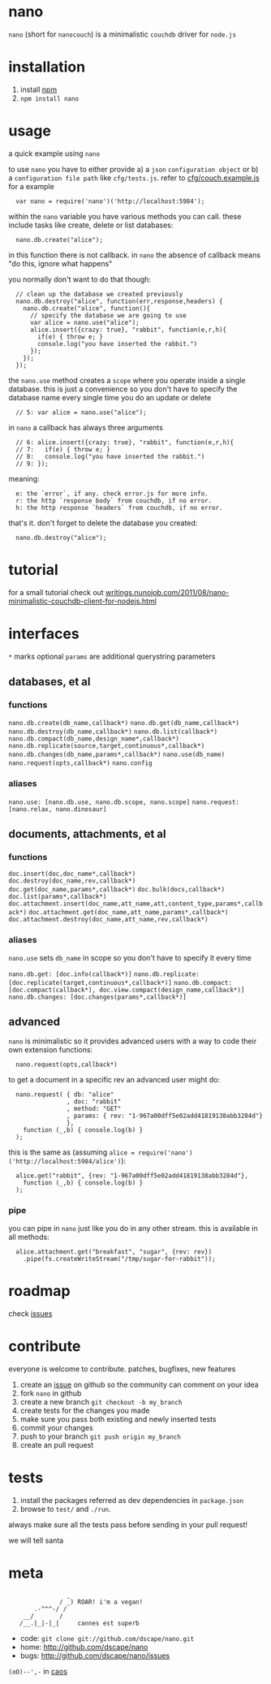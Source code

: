 # nano

`nano` (short for `nanocouch`) is a minimalistic `couchdb` driver for `node.js`

# installation

1. install [npm][1]
2. `npm install nano`

# usage

a quick example using `nano`

to use `nano` you have to either provide a) a `json` `configuration object` or b) a `configuration file path` like `cfg/tests.js`. refer to [cfg/couch.example.js][4] for a example

      var nano = require('nano')('http://localhost:5984');

within the `nano` variable you have various methods you can call. these include tasks like create, delete or list databases:

      nano.db.create("alice");

in this function there is not callback. in `nano` the absence of callback means "do this, ignore what happens"

you normally don't want to do that though:

      // clean up the database we created previously
      nano.db.destroy("alice", function(err,response,headers) {
        nano.db.create("alice", function(){
          // specify the database we are going to use
          var alice = nano.use("alice");
          alice.insert({crazy: true}, "rabbit", function(e,r,h){
            if(e) { throw e; }
            console.log("you have inserted the rabbit.")
          });
        });
      });

the `nano.use` method creates a `scope` where you operate inside a single database. this is just a convenience so you don't have to specify the database name every single time you do an update or delete

      // 5: var alice = nano.use("alice");

in `nano` a callback has always three arguments

      // 6: alice.insert({crazy: true}, "rabbit", function(e,r,h){
      // 7:   if(e) { throw e; }
      // 8:   console.log("you have inserted the rabbit.")
      // 9: });

meaning:

      e: the `error`, if any. check error.js for more info.
      r: the http `response body` from couchdb, if no error.
      h: the http response `headers` from couchdb, if no error.

that's it. don't forget to delete the database you created:

      nano.db.destroy("alice");

# tutorial

for a small tutorial check out [writings.nunojob.com/2011/08/nano-minimalistic-couchdb-client-for-nodejs.html](http://writings.nunojob.com/2011/08/nano-minimalistic-couchdb-client-for-nodejs.html)

# interfaces

`*` marks optional
`params` are additional querystring parameters

## databases, et al

### functions

`nano.db.create(db_name,callback*)`
`nano.db.get(db_name,callback*)`
`nano.db.destroy(db_name,callback*)`
`nano.db.list(callback*)`
`nano.db.compact(db_name,design_name*,callback*)`
`nano.db.replicate(source,target,continuous*,callback*)`
`nano.db.changes(db_name,params*,callback*)`
`nano.use(db_name)`
`nano.request(opts,callback*)`
`nano.config`

### aliases

`nano.use: [nano.db.use, nano.db.scope, nano.scope]`
`nano.request: [nano.relax, nano.dinosaur]`

## documents, attachments, et al

### functions

`doc.insert(doc,doc_name*,callback*)`
`doc.destroy(doc_name,rev,callback*)`
`doc.get(doc_name,params*,callback*)`
`doc.bulk(docs,callback*)`
`doc.list(params*,callback*)`
`doc.attachment.insert(doc_name,att_name,att,content_type,params*,callback*)`
`doc.attachment.get(doc_name,att_name,params*,callback*)`
`doc.attachment.destroy(doc_name,att_name,rev,callback*)`

### aliases

`nano.use` sets `db_name` in scope so you don't have to specify it every time

`nano.db.get: [doc.info(callback*)]`
`nano.db.replicate: [doc.replicate(target,continuous*,callback*)]`
`nano.db.compact:  [doc.compact(callback*), doc.view.compact(design_name,callback*)]`
`nano.db.changes: [doc.changes(params*,callback*)]`

## advanced

`nano` is minimalistic so it provides advanced users with a way to code their own extension functions:

      nano.request(opts,callback*)

to get a document in a specific rev an advanced user might do:

      nano.request( { db: "alice"
                    , doc: "rabbit"
                    , method: "GET"
                    , params: { rev: "1-967a00dff5e02add41819138abb3284d"}
                    },
        function (_,b) { console.log(b) }
      );

this is the same as (assuming `alice = require('nano')('http://localhost:5984/alice')`):

      alice.get("rabbit", {rev: "1-967a00dff5e02add41819138abb3284d"},
        function (_,b) { console.log(b) }
      );

### pipe

you can pipe in `nano` just like you do in any other stream. this is available in all methods:

      alice.attachment.get("breakfast", "sugar", {rev: rev})
        .pipe(fs.createWriteStream("/tmp/sugar-for-rabbit"));

# roadmap

check [issues][2]

# contribute

everyone is welcome to contribute. patches, bugfixes, new features

1. create an [issue][2] on github so the community can comment on your idea
2. fork `nano` in github
3. create a new branch `git checkout -b my_branch`
4. create tests for the changes you made
5. make sure you pass both existing and newly inserted tests
6. commit your changes
7. push to your branch `git push origin my_branch`
8. create an pull request

# tests

1. install the packages referred as dev dependencies in `package.json`
2. browse to `test/` and `./run`.

always make sure all the tests pass before sending in your pull request!

we will tell santa

# meta

                    _
                  / _) ROAR! i'm a vegan!
           .-^^^-/ /
        __/       /
       /__.|_|-|_|     cannes est superb

* code: `git clone git://github.com/dscape/nano.git`
* home: <http://github.com/dscape/nano>
* bugs: <http://github.com/dscape/nano/issues>

`(oO)--',-` in [caos][3]

[1]: http://npmjs.org
[2]: http://github.com/dscape/nano/issues
[3]: http://caos.di.uminho.pt/
[4]: https://github.com/dscape/nano/blob/master/cfg/couch.example.js
